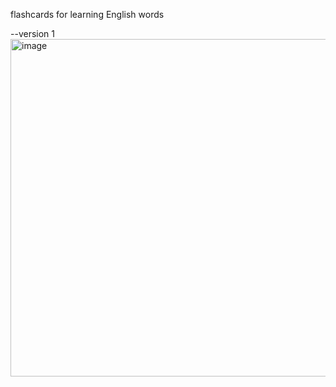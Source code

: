 flashcards for learning English words 

--version 1
<img width="796" height="540" alt="image" src="https://github.com/user-attachments/assets/7b5527a9-231c-4992-8852-ce516ddab13f" />
